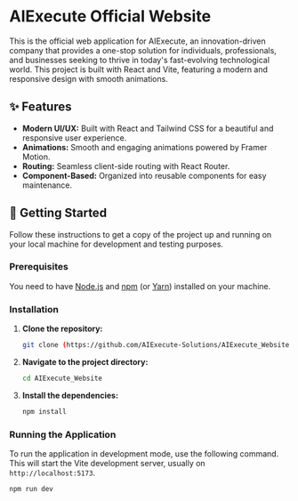 # AIExecute Official Website

This is the official web application for AIExecute, an innovation-driven company that provides a one-stop solution for individuals, professionals, and businesses seeking to thrive in today's fast-evolving technological world. This project is built with React and Vite, featuring a modern and responsive design with smooth animations.

## ✨ Features

- **Modern UI/UX:** Built with React and Tailwind CSS for a beautiful and responsive user experience.
- **Animations:** Smooth and engaging animations powered by Framer Motion.
- **Routing:** Seamless client-side routing with React Router.
- **Component-Based:** Organized into reusable components for easy maintenance.

## 🚀 Getting Started

Follow these instructions to get a copy of the project up and running on your local machine for development and testing purposes.

### Prerequisites

You need to have [Node.js](https://nodejs.org/en/) and [npm](https://www.npmjs.com/) (or [Yarn](https://yarnpkg.com/)) installed on your machine.

### Installation

1.  **Clone the repository:**
    ```sh
    git clone (https://github.com/AIExecute-Solutions/AIExecute_Website.git)
    ```
2.  **Navigate to the project directory:**
    ```sh
    cd AIExecute_Website
    ```
3.  **Install the dependencies:**
    ```sh
    npm install
    ```

### Running the Application

To run the application in development mode, use the following command. This will start the Vite development server, usually on `http://localhost:5173`.

```sh
npm run dev
